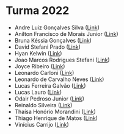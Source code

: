 <h1>Turma 2022</h1>

- Andre Luiz Gonçalves Silva ([Link](https://github.com/andrebetta123/performance-instrumentation-app-class))<br>
- Anilton Francisco de Morais Junior ([Link](https://github.com/AniltonMoraisJr/trabalho-performance-instrumentacao))<br>
- Bruna Késsia Gonçalves ([Link](https://github.com/brugoncalves/performance-instrumentation-app-class))<br>
- David Stefani Prado ([Link](https://github.com/DavidPrado/performace_e_instrumentacao))<br>
- Hyan Kelwin ([Link](https://github.com/hyankelwin/escalability))<br>
- Joao Marcos Rodrigues Stefani ([Link](https://github.com/JoaoStefani/cloud-performance))<br>
- Joyce Ribeiro ([Link](https://github.com/riberjoy/app-performance-instrumentacao-aplicacoes-cloud))<br>
- Leonardo Carloni ([Link](https://github.com/LeoCarloni/performance-instrumentation-app-pos-unifacef))<br>
- Leonardo de Carvalho Neves ([Link](https://github.com/neves-c-leonardo/unifacef-performance-instrumentation))<br>
- Lucas Ferreira Galvão ([Link](https://github.com/lucasferreiragalvao/performance_instrumentation))<br>
- Lucas Lauro ([Link](https://github.com/LucasLauro96/cloud-performance-instrumentation-facef))<br>
- Odair Pedroso Junior ([Link](https://github.com/odair-pedroso/unifacef-performance-instrumentacao))<br>
- Reinaldo Silveira ([Link](https://github.com/rpsilveira/performance-instrumentation-app))<br>
- Thaísa Honório Morandini ([Link](https://github.com/thaisamorandini89/dockerteste))<br>
- Thiago Henrique de Matos ([Link](https://github.com/ThiagoHMatos/performance-instrumentation-app-class-1))<br>
- Vinícius Carrijo ([Link](https://github.com/ViniciusCarrijo/facef-performance))<br>
